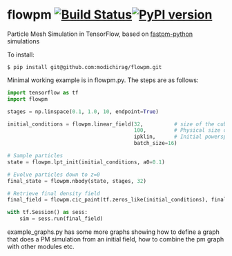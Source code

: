 # flowpm [![Build Status](https://travis-ci.org/modichirag/flowpm.svg?branch=master)](https://travis-ci.org/modichirag/flowpm)[![PyPI version](https://badge.fury.io/py/flowpm.svg)](https://badge.fury.io/py/flowpm)
Particle Mesh Simulation in TensorFlow, based on [fastpm-python](https://github.com/rainwoodman/fastpm-python) simulations

To install:
```
$ pip install git@github.com:modichirag/flowpm.git
```

Minimal working example is in flowpm.py. The steps are as follows:
```python
import tensorflow as tf
import flowpm

stages = np.linspace(0.1, 1.0, 10, endpoint=True)

initial_conditions = flowpm.linear_field(32,          # size of the cube
                                         100,         # Physical size of the cube
                                         ipklin,      # Initial powerspectrum
                                         batch_size=16)

# Sample particles
state = flowpm.lpt_init(initial_conditions, a0=0.1)   

# Evolve particles down to z=0
final_state = flowpm.nbody(state, stages, 32)         

# Retrieve final density field
final_field = flowpm.cic_paint(tf.zeros_like(initial_conditions), final_state[0])

with tf.Session() as sess:
    sim = sess.run(final_field)
```

example_graphs.py has some more graphs showing how to define a graph that does a PM simulation from an initial field, how to combine the pm graph with other modules etc.
